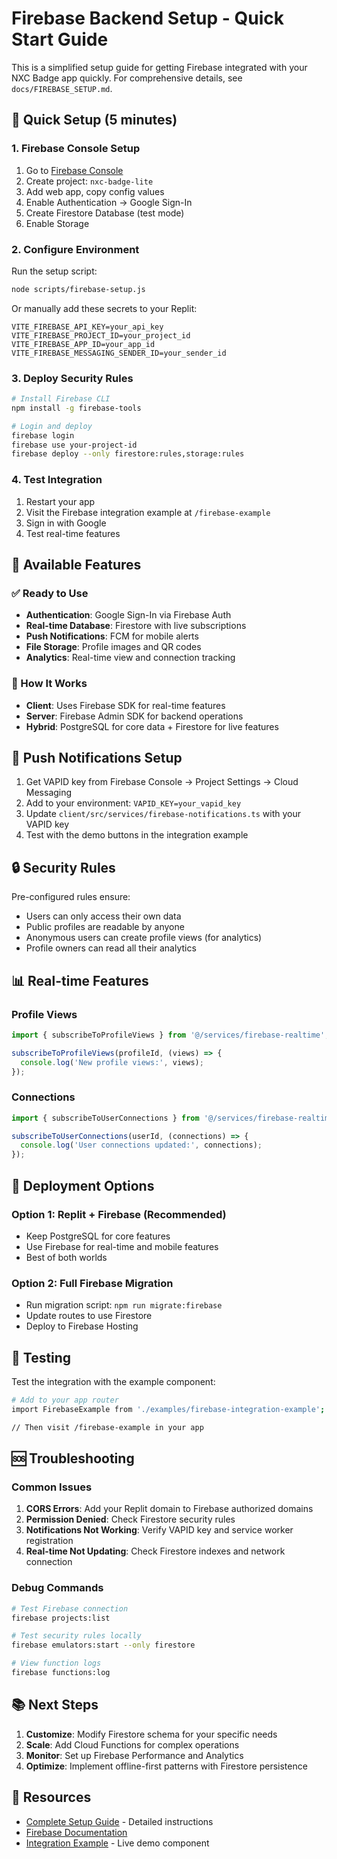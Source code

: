 # Firebase Backend Setup - Quick Start Guide

This is a simplified setup guide for getting Firebase integrated with your NXC Badge app quickly. For comprehensive details, see `docs/FIREBASE_SETUP.md`.

## 🚀 Quick Setup (5 minutes)

### 1. Firebase Console Setup
1. Go to [Firebase Console](https://console.firebase.google.com/)
2. Create project: `nxc-badge-lite`
3. Add web app, copy config values
4. Enable Authentication → Google Sign-In
5. Create Firestore Database (test mode)
6. Enable Storage

### 2. Configure Environment
Run the setup script:
```bash
node scripts/firebase-setup.js
```

Or manually add these secrets to your Replit:
```
VITE_FIREBASE_API_KEY=your_api_key
VITE_FIREBASE_PROJECT_ID=your_project_id  
VITE_FIREBASE_APP_ID=your_app_id
VITE_FIREBASE_MESSAGING_SENDER_ID=your_sender_id
```

### 3. Deploy Security Rules
```bash
# Install Firebase CLI
npm install -g firebase-tools

# Login and deploy
firebase login
firebase use your-project-id
firebase deploy --only firestore:rules,storage:rules
```

### 4. Test Integration
1. Restart your app
2. Visit the Firebase integration example at `/firebase-example`
3. Sign in with Google
4. Test real-time features

## 🔧 Available Features

### ✅ Ready to Use
- **Authentication**: Google Sign-In via Firebase Auth
- **Real-time Database**: Firestore with live subscriptions
- **Push Notifications**: FCM for mobile alerts
- **File Storage**: Profile images and QR codes
- **Analytics**: Real-time view and connection tracking

### 🎯 How It Works
- **Client**: Uses Firebase SDK for real-time features
- **Server**: Firebase Admin SDK for backend operations
- **Hybrid**: PostgreSQL for core data + Firestore for live features

## 📱 Push Notifications Setup

1. Get VAPID key from Firebase Console → Project Settings → Cloud Messaging
2. Add to your environment: `VAPID_KEY=your_vapid_key`
3. Update `client/src/services/firebase-notifications.ts` with your VAPID key
4. Test with the demo buttons in the integration example

## 🔒 Security Rules

Pre-configured rules ensure:
- Users can only access their own data
- Public profiles are readable by anyone
- Anonymous users can create profile views (for analytics)
- Profile owners can read all their analytics

## 📊 Real-time Features

### Profile Views
```typescript
import { subscribeToProfileViews } from '@/services/firebase-realtime';

subscribeToProfileViews(profileId, (views) => {
  console.log('New profile views:', views);
});
```

### Connections
```typescript
import { subscribeToUserConnections } from '@/services/firebase-realtime';

subscribeToUserConnections(userId, (connections) => {
  console.log('User connections updated:', connections);
});
```

## 🚀 Deployment Options

### Option 1: Replit + Firebase (Recommended)
- Keep PostgreSQL for core features
- Use Firebase for real-time and mobile features
- Best of both worlds

### Option 2: Full Firebase Migration
- Run migration script: `npm run migrate:firebase`
- Update routes to use Firestore
- Deploy to Firebase Hosting

## 🧪 Testing

Test the integration with the example component:
```bash
# Add to your app router
import FirebaseExample from './examples/firebase-integration-example';

// Then visit /firebase-example in your app
```

## 🆘 Troubleshooting

### Common Issues
1. **CORS Errors**: Add your Replit domain to Firebase authorized domains
2. **Permission Denied**: Check Firestore security rules
3. **Notifications Not Working**: Verify VAPID key and service worker registration
4. **Real-time Not Updating**: Check Firestore indexes and network connection

### Debug Commands
```bash
# Test Firebase connection
firebase projects:list

# Test security rules locally
firebase emulators:start --only firestore

# View function logs
firebase functions:log
```

## 📚 Next Steps

1. **Customize**: Modify Firestore schema for your specific needs
2. **Scale**: Add Cloud Functions for complex operations
3. **Monitor**: Set up Firebase Performance and Analytics
4. **Optimize**: Implement offline-first patterns with Firestore persistence

## 🔗 Resources

- [Complete Setup Guide](docs/FIREBASE_SETUP.md) - Detailed instructions
- [Firebase Documentation](https://firebase.google.com/docs)
- [Integration Example](examples/firebase-integration-example.tsx) - Live demo component
